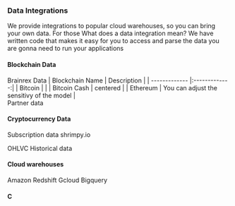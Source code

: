 ### Data Integrations
We provide integrations to popular cloud warehouses, so you can bring your own data. For those
What does a data integration mean?
We have written code that makes it easy for you to access and parse the data you are gonna need to run your applications
#### Blockchain Data
Brainrex Data
| Blockchain Name        | Description  |
| ------------- |:-------------:|
| Bitcoin    |  |
| Bitcoin Cash   | centered      |
| Ethereum | You can adjust the sensitivy of the model       |  
Partner data

#### Cryptocurrency Data
Subscription data
shrimpy.io

OHLVC Historical data

#### Cloud warehouses
Amazon Redshift
Gcloud Bigquery

#### C
